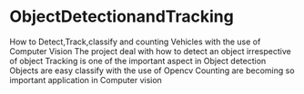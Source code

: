 # ObjectDetectionandTracking
How to Detect,Track,classify and counting Vehicles with the use of Computer Vision
The project deal with how to detect an object irrespective of object
Tracking is one of the important aspect in Object detection 
Objects are easy classify with the use of Opencv 
Counting are becoming so important application in Computer vision
